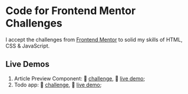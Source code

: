 # Code for Frontend Mentor Challenges

I accept the challenges from [Frontend Mentor](https://frontendmentor.io) to solid my skills of HTML, CSS & JavaScript.

## Live Demos

1. Article Preview Component: 🚩 [challenge](https://www.frontendmentor.io/challenges/article-preview-component-dYBN_pYFT), 🚀 [live demo](https://fm-article-preview.glitch.me/);
2. Todo app: 🚩 [challenge](https://www.frontendmentor.io/challenges/todo-app-Su1_KokOW), 🚀 [live demo](https://iwfy7.csb.app);
